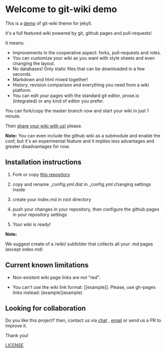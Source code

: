 # Welcome to git-wiki demo

This is a [demo](wiki/Demo.md) of git-wiki theme for jekyll.

it's a full featured wiki powered by git, github pages and pull-requests!

It means: 

* Improvements in the cooperative aspect: forks, pull-requests and roles.
* You can customize your wiki as you want with style sheets and even changing the layout.
* No databases! Only static files that can be downloaded in a few seconds.
* Markdown and html mixed together!
* History, revision comparison and everything you need from a wiki platform.
* You can edit your pages with the standard git editor, prose.io (integrated) or any kind of editor you prefer.

You can fork/copy the master branch now and start your wiki in just 1 minute.

Then [share your wiki with us!](wiki/Showreel.md) please.

**Note:**
You can even include the github wiki as a submodule and enable the conf, but it's an experimental feature and it implies less advantages and greater disadvantages for now.

## Installation instructions

1. Fork or copy [this repository](https://github.com/drassil/git-wiki)

2. copy and rename _config.yml.dist in _config.yml changing settings inside

3. create your index.md in root directory

4. push your changes in your repository, then configure the github pages in your repository settings

5. Your wiki is ready!

**Note:**

We suggest create of a /wiki/ subfolder that collects all your .md pages (except index.md)

## Current known limitations

* Non-existent wiki page links are not "red".

* You can't use the wiki link format: [[example]]. Please, use gh-pages links instead: \[example\](example) 

## Looking for collaboration

Do you like this project? then, contact us via [chat](https://gitter.im/Drassil/general?utm_source=share-link&utm_medium=link&utm_campaign=share-link) , <a href="mailto:staff-drassil@googlegroups.com">email</a>  or send us a PR to improve it.

Thank you!

[LICENSE](LICENSE.md)

